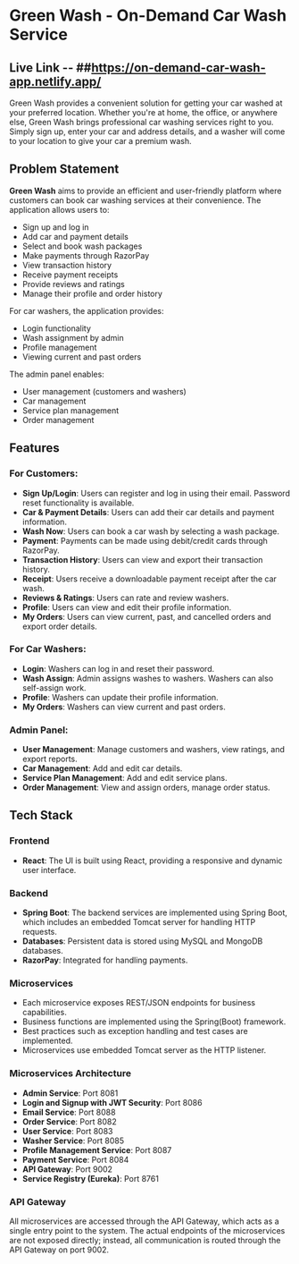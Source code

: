# Green Wash - On-Demand Car Wash Service
## Live Link -- ##https://on-demand-car-wash-app.netlify.app/

Green Wash provides a convenient solution for getting your car washed at your preferred location. Whether you're at home, the office, or anywhere else, Green Wash brings professional car washing services right to you. Simply sign up, enter your car and address details, and a washer will come to your location to give your car a premium wash. 

## Problem Statement

**Green Wash** aims to provide an efficient and user-friendly platform where customers can book car washing services at their convenience. The application allows users to:
- Sign up and log in
- Add car and payment details
- Select and book wash packages
- Make payments through RazorPay
- View transaction history
- Receive payment receipts
- Provide reviews and ratings
- Manage their profile and order history

For car washers, the application provides:
- Login functionality
- Wash assignment by admin
- Profile management
- Viewing current and past orders

The admin panel enables:
- User management (customers and washers)
- Car management
- Service plan management
- Order management

## Features

### For Customers:
- **Sign Up/Login**: Users can register and log in using their email. Password reset functionality is available.
- **Car & Payment Details**: Users can add their car details and payment information.
- **Wash Now**: Users can book a car wash by selecting a wash package.
- **Payment**: Payments can be made using debit/credit cards through RazorPay.
- **Transaction History**: Users can view and export their transaction history.
- **Receipt**: Users receive a downloadable payment receipt after the car wash.
- **Reviews & Ratings**: Users can rate and review washers.
- **Profile**: Users can view and edit their profile information.
- **My Orders**: Users can view current, past, and cancelled orders and export order details.

### For Car Washers:
- **Login**: Washers can log in and reset their password.
- **Wash Assign**: Admin assigns washes to washers. Washers can also self-assign work.
- **Profile**: Washers can update their profile information.
- **My Orders**: Washers can view current and past orders.

### Admin Panel:
- **User Management**: Manage customers and washers, view ratings, and export reports.
- **Car Management**: Add and edit car details.
- **Service Plan Management**: Add and edit service plans.
- **Order Management**: View and assign orders, manage order status.

## Tech Stack

### Frontend
- **React**: The UI is built using React, providing a responsive and dynamic user interface.

### Backend
- **Spring Boot**: The backend services are implemented using Spring Boot, which includes an embedded Tomcat server for handling HTTP requests.
- **Databases**: Persistent data is stored using MySQL and MongoDB databases.
- **RazorPay**: Integrated for handling payments.

### Microservices
- Each microservice exposes REST/JSON endpoints for business capabilities.
- Business functions are implemented using the Spring(Boot) framework.
- Best practices such as exception handling and test cases are implemented.
- Microservices use embedded Tomcat server as the HTTP listener.

### Microservices Architecture
- **Admin Service**: Port 8081
- **Login and Signup with JWT Security**: Port 8086
- **Email Service**: Port 8088
- **Order Service**: Port 8082
- **User Service**: Port 8083
- **Washer Service**: Port 8085
- **Profile Management Service**: Port 8087
- **Payment Service**: Port 8084
- **API Gateway**: Port 9002
- **Service Registry (Eureka)**: Port 8761

### API Gateway
All microservices are accessed through the API Gateway, which acts as a single entry point to the system. The actual endpoints of the microservices are not exposed directly; instead, all communication is routed through the API Gateway on port 9002.
